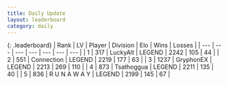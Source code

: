 ```yaml
---
title: Daily Update
layout: leaderboard
category: daily
---
```


{: .leaderboard}
| Rank | LV | Player | Division | Elo | Wins | Losses |
| --- | --- | --- | --- | --- | --- | --- |
| <span data-change="2">1</span> | 317 | <span title="ID: 512212">LuckyAlt</span> | LEGEND | <span data-change="39">2242</span> | <span data-change="8">105</span> | <span data-change="1">44</span> |
| <span data-change="0">2</span> | 551 | <span title="ID: 539711">Connection</span> | LEGEND | <span data-change="0">2219</span> | <span data-change="0">177</span> | <span data-change="0">63</span> |
| <span data-change="-2">3</span> | 1237 | <span title="ID: 315148">GryphonEX</span> | LEGEND | <span data-change="-22">2213</span> | <span data-change="11">269</span> | <span data-change="6">110</span> |
| <span data-change="9">4</span> | 873 | <span title="ID: 294236">Tsathoggua</span> | LEGEND | <span data-change="77">2211</span> | <span data-change="16">135</span> | <span data-change="0">40</span> |
| <span data-change="1">5</span> | 836 | <span title="ID: 66144">R U N A W A Y</span> | LEGEND | <span data-change="27">2199</span> | <span data-change="6">145</span> | <span data-change="1">67</span> |